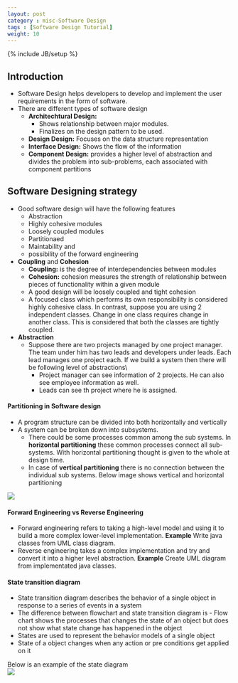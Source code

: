 ```yaml
---
layout: post
category : misc-Software Design
tags : [Software Design Tutorial]
weight: 10
---
```


{% include JB/setup %}


## Introduction


* Software Design helps developers to develop and implement the user requirements in the form of software.
* There are different types of software design
  * **Architechtural Design:** 
    * Shows relationship between major modules.
    * Finalizes on the design pattern to be used.
  * **Design Design:** Focuses on the data structure representation
  * **Interface Design:** Shows the flow of the information
  * **Component Design:** provides a higher level of abstraction and divides the problem into sub-problems, each associated with component partitions

## Software Designing strategy

* Good software design will have the following features
  * Abstraction
  * Highly cohesive modules
  * Loosely coupled modules
  * Partitionaed
  * Maintability and
  * possibility of the forward engineering
* **Coupling** and **Cohesion**
  * **Coupling:**  is the degree of interdependencies between modules
  * **Cohesion:**  cohesion measures the strength of relationship between pieces of functionality within a given module
  * A good design will be loosely coupled and tight cohesion
  * A focused class which performs its own responsibility is considered highly cohesive class. In contrast, suppose you are using 2 independent classes. Change in one class requires change in another class. This is considered that both the classes are tightly coupled.
* **Abstraction**
  * Suppose there are two projects managed by one project manager. The team under him has two leads and developers under leads. Each lead manages one project each. If we build a system then there will be following level of abstractions\
    * Project manager can see information of 2 projects. He can also see employee information as well.
    * Leads can see th project where he is assigned.


#### Partitioning in Software design


* A program structure can be divided into both horizontally and vertically
* A system can be broken down into subsystems. 
  * There could be some processes common among the sub systems. In **horizontal partitioning** these common processes connect all sub-systems. With horizontal partitioning thought is given to the whole at design time.
  * In case of **vertical partitioning** there is no connection between the individual sub systems.
Below image shows vertical and horizontal partitioning  
<img src="https://cloud.githubusercontent.com/assets/11231867/16405095/8d34ca5e-3d22-11e6-968c-c3369b51b2ab.png"/>


#### Forward Engineering vs Reverse Engineering

* Forward engineering refers to taking a high-level model and using it to build a more complex lower-level implementation. **Example** Write java classes from UML class diagram.
* Reverse engineering takes a complex implementation and try and convert it into a higher level abstraction. **Example** Create UML diagram from implementated java classes.


#### State transition diagram


* State transition diagram describes the behavior of a single object in response to a series of events in a system
* The difference between flowchart and state transition diagram is - Flow chart shows the processes that changes the state of an object but does not show what state change has happened in the object
* States are used to represent the behavior models of a single object
* State of a object changes when any action or pre conditions get applied on it  

Below is an example of the state diagram  
<img src="https://cloud.githubusercontent.com/assets/11231867/16407574/0c0fce32-3d32-11e6-85e9-ba9cbbc41759.png"/>
